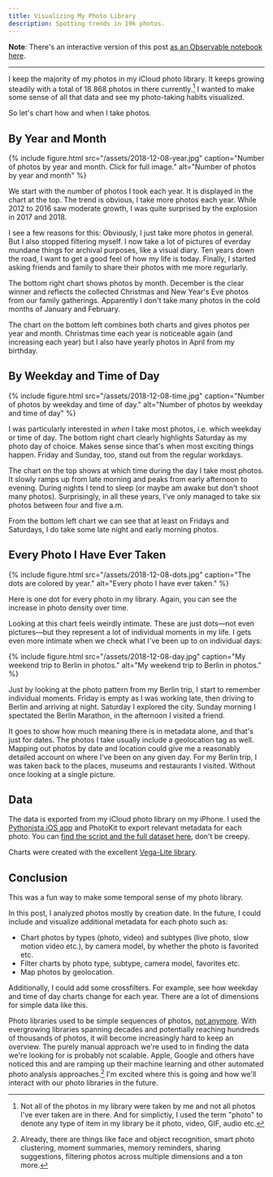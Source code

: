 ```yaml
---
title: Visualizing My Photo Library
description: Spotting trends in 19k photos.
---
```


**Note**: There's an interactive version of this post [as an Observable notebook here](https://beta.observablehq.com/d/2b277150e16e933e).

---

I keep the majority of my photos in my iCloud photo library. It keeps growing steadily with a total of 18 868 photos in there currently.[^1] I wanted to make some sense of all that data and see my photo-taking habits visualized.

So let's chart how and when I take photos.

## By Year and Month

{% include figure.html src="/assets/2018-12-08-year.jpg" caption="Number of photos by year and month. Click for full image." alt="Number of photos by year and month" %}

We start with the number of photos I took each year. It is displayed in the chart at the top. The trend is obvious, I take more photos each year. While 2012 to 2016 saw moderate growth, I was quite surprised by the explosion in 2017 and 2018.

I see a few reasons for this: Obviously, I just take more photos in general. But I also stopped filtering myself. I now take a lot of pictures of everday mundane things for archival purposes, like a visual diary. Ten years down the road, I want to get a good feel of how my life is today. Finally, I started asking friends and family to share their photos with me more regurlarly.

The bottom right chart shows photos by month. December is the clear winner and reflects the collected Christmas and New Year's Eve photos from our family gatherings. Apparently I don't take many photos in the cold months of January and February.

The chart on the bottom left combines both charts and gives photos per year and month. Christmas time each year is noticeable again (and increasing each year) but I also have yearly photos in April from my birthday.

## By Weekday and Time of Day

{% include figure.html src="/assets/2018-12-08-time.jpg" caption="Number of photos by weekday and time of day." alt="Number of photos by weekday and time of day" %}

I was particularly interested in *when* I take most photos, i.e. which weekday or time of day. The bottom right chart clearly highlights Saturday as my photo day of choice. Makes sense since that's when most exciting things happen. Friday and Sunday, too, stand out from the regular workdays.

The chart on the top shows at which time during the day I take most photos. It slowly ramps up from late morning and peaks from early afternoon to evening. During nights I tend to sleep (or maybe am awake but don't shoot many photos). Surprisingly, in all these years, I've only managed to take six photos between four and five a.m.

From the bottom left chart we can see that at least on Fridays and Saturdays, I do take some late night and early morning photos.

## Every Photo I Have Ever Taken

{% include figure.html src="/assets/2018-12-08-dots.jpg" caption="The dots are colored by year." alt="Every photo I have ever taken." %}

Here is one dot for every photo in my library. Again, you can see the increase in photo density over time.

Looking at this chart feels weirdly intimate. These are just dots—not even pictures—but they represent a lot of individual moments in my life. I gets even more intimate when we check what I've been up to on individual days:

{% include figure.html src="/assets/2018-12-08-day.jpg" caption="My weekend trip to Berlin in photos." alt="My weekend trip to Berlin in photos." %}

Just by looking at the photo pattern from my Berlin trip, I start to remember individual moments. Friday is empty as I was working late, then driving to Berlin and arriving at night. Saturday I explored the city. Sunday morning I spectated the Berlin Marathon, in the afternoon I visited a friend.

It goes to show how much meaning there is in metadata alone, and that's just for dates. The photos I take usually include a geolocation tag as well. Mapping out photos by date and location could give me a reasonably detailed account on where I've been on any given day. For my Berlin trip, I was taken back to the places, museums and restaurants I visited. Without once looking at a single picture.

## Data

The data is exported from my iCloud photo library on my iPhone. I used the [Pythonista iOS app](http://omz-software.com/pythonista/) and PhotoKit to export relevant metadata for each photo. You can [find the script and the full dataset here](https://gist.github.com/arthurhammer/a861fc9a91669397a5cc70fc9d8ebedd), don't be creepy.

Charts were created with the excellent [Vega-Lite library](http://vega.github.io/vega-lite/).

## Conclusion

This was a fun way to make some temporal sense of my photo library.

In this post, I analyzed photos mostly by creation date. In the future, I could include and visualize additional metadata for each photo such as:

- Chart photos by types (photo, video) and subtypes (live photo, slow motion video etc.), by camera model, by whether the photo is favorited etc.
- Filter charts by photo type, subtype, camera model, favorites etc.
- Map photos by geolocation.

Additionally, I could add some crossfilters. For example, see how weekday and time of day charts change for each year. There are a lot of dimensions for simple data like this.

Photo libraries used to be simple sequences of photos, [not anymore](https://oleb.net/2018/photos-data-model/). With evergrowing libraries spanning decades and potentially reaching hundreds of thousands of photos, it will become increasingly hard to keep an overview. The purely manual approach we're used to in finding the data we're looking for is probably not scalable. Apple, Google and others have noticed this and are ramping up their machine learning and other automated photo analysis approaches.[^2] I'm excited where this is going and how we'll interact with our photo libraries in the future.

[^1]: Not all of the photos in my library were taken by me and not all photos I've ever taken are in there. And for simplictiy, I used the term "photo" to denote any type of item in my library be it photo, video, GIF, audio etc.
[^2]: Already, there are things like face and object recognition, smart photo clustering, moment summaries, memory reminders, sharing suggestions, filtering photos across multiple dimensions and a ton more.